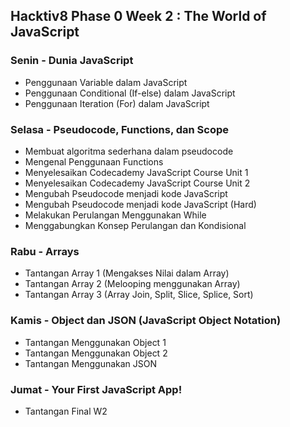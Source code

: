 ## Hacktiv8 Phase 0 Week 2 : The World of JavaScript

### Senin - Dunia JavaScript

- Penggunaan Variable dalam JavaScript
- Penggunaan Conditional (If-else) dalam JavaScript
- Penggunaan Iteration (For) dalam JavaScript

### Selasa - Pseudocode, Functions, dan Scope

- Membuat algoritma sederhana dalam pseudocode
- Mengenal Penggunaan Functions
- Menyelesaikan Codecademy JavaScript Course Unit 1
- Menyelesaikan Codecademy JavaScript Course Unit 2
- Mengubah Pseudocode menjadi kode JavaScript
- Mengubah Pseudocode menjadi kode JavaScript (Hard)
- Melakukan Perulangan Menggunakan While
- Menggabungkan Konsep Perulangan dan Kondisional

### Rabu - Arrays

- Tantangan Array 1 (Mengakses Nilai dalam Array)
- Tantangan Array 2 (Melooping menggunakan Array)
- Tantangan Array 3 (Array Join, Split, Slice, Splice, Sort)

### Kamis - Object dan JSON (JavaScript Object Notation)

- Tantangan Menggunakan Object 1
- Tantangan Menggunakan Object 2
- Tantangan Menggunakan JSON

### Jumat - Your First JavaScript App!

- Tantangan Final W2
